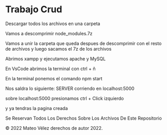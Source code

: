 # Trabajo Crud
Descargar todos los archivos en una carpeta

Vamos a descomprimir node_modules.7z

Vamos a unir la carpeta que queda despues de descomprimir con el resto de archivos y luego sacamos el 7z de los archivos

Abrimos xampp y ejecutamos apache y MySQL

En VsCode abrimos la terminal con ctrl + ñ

En la terminal ponemos el comando npm start

Nos saldra lo siguiente: SERVER corriendo en localhost:5000

sobre localhost:5000 presionamos ctrl + Click izquierdo 

y ya tendras la pagina creada

Se Reservan Todos Los Derechos Sobre Los Archivos De Este Repositorio 

© 2022 Mateo Vélez derechos de autor 2022.
